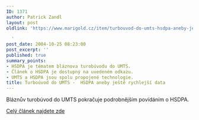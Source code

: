 ```yaml
---
ID: 1371
author: Patrick Zandl
layout: post
oldlink: 'https://www.marigold.cz/item/turbouvod-do-umts-hsdpa-aneby-jeste-rychlejsi-data

  '
post_date: 2004-10-25 08:23:00
post_excerpt: ''
published: true
summary_points:
- HSDPA je tématem bláznova turobúvodu do UMTS.
- Článek o HSDPA je dostupný na uvedeném odkazu.
- UMTS a HSDPA jsou spolu propojené technologie.
title: Turboúvod do UMTS -  HSDPA aneby ještě rychlejší data
---
```


<p>
Bláznův turobúvod do UMTS pokračuje podrobnějším povídáním o HSDPA. </p>

<p>
<a href="/item/high-speed-downlink-packet-access-hsdpa">Celý článek najdete zde</a>
</p>